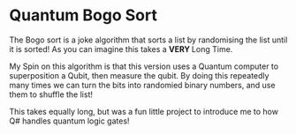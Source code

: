 # Quantum Bogo Sort #

The Bogo sort is a joke algorithm that sorts a list by randomising the list until it is sorted! As you can imagine this takes a <b> VERY </b> Long Time.

My Spin on this algorithm is that this version uses a Quantum computer to superposition a Qubit, then measure the qubit. 
By doing this repeatedly many times we can turn the bits into randomied binary numbers, and use them to shuffle the list!

This takes equally long, but was a fun little project to introduce me to how Q# handles quantum logic gates!
